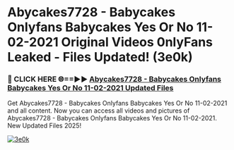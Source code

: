 # Abycakes7728 - Babycakes Onlyfans Babycakes Yes Or No 11-02-2021 Original Videos 0nlyFans Leaked - Files Updated! (3e0k)

<h3>🔴 CLICK HERE 🌐==►► <a href="https://tinyurl.com/x26r9saj" rel="nofollow">Abycakes7728 - Babycakes Onlyfans Babycakes Yes Or No 11-02-2021 Updated Files</a></h3>

Get Abycakes7728 - Babycakes Onlyfans Babycakes Yes Or No 11-02-2021 and all content. Now you can access all videos and pictures of Abycakes7728 - Babycakes Onlyfans Babycakes Yes Or No 11-02-2021. New Updated Files 2025!

[![3e0k](https://i.imgur.com/LkgZPqh.gif)](https://tinyurl.com/x26r9saj)
